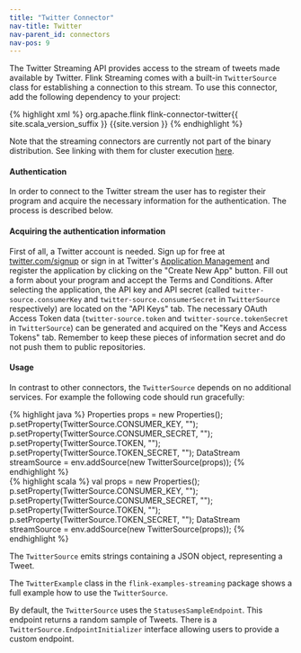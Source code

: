 ```yaml
---
title: "Twitter Connector"
nav-title: Twitter
nav-parent_id: connectors
nav-pos: 9
---
```

<!--
Licensed to the Apache Software Foundation (ASF) under one
or more contributor license agreements.  See the NOTICE file
distributed with this work for additional information
regarding copyright ownership.  The ASF licenses this file
to you under the Apache License, Version 2.0 (the
"License"); you may not use this file except in compliance
with the License.  You may obtain a copy of the License at

  http://www.apache.org/licenses/LICENSE-2.0

Unless required by applicable law or agreed to in writing,
software distributed under the License is distributed on an
"AS IS" BASIS, WITHOUT WARRANTIES OR CONDITIONS OF ANY
KIND, either express or implied.  See the License for the
specific language governing permissions and limitations
under the License.
-->

The Twitter Streaming API provides access to the stream of tweets made available by Twitter.
Flink Streaming comes with a built-in `TwitterSource` class for establishing a connection to this stream.
To use this connector, add the following dependency to your project:

{% highlight xml %}
<dependency>
  <groupId>org.apache.flink</groupId>
  <artifactId>flink-connector-twitter{{ site.scala_version_suffix }}</artifactId>
  <version>{{site.version }}</version>
</dependency>
{% endhighlight %}

Note that the streaming connectors are currently not part of the binary distribution.
See linking with them for cluster execution [here]({{site.baseurl}}/apis/cluster_execution.html#linking-with-modules-not-contained-in-the-binary-distribution).

#### Authentication
In order to connect to the Twitter stream the user has to register their program and acquire the necessary information for the authentication. The process is described below.

#### Acquiring the authentication information
First of all, a Twitter account is needed. Sign up for free at [twitter.com/signup](https://twitter.com/signup)
or sign in at Twitter's [Application Management](https://apps.twitter.com/) and register the application by
clicking on the "Create New App" button. Fill out a form about your program and accept the Terms and Conditions.
After selecting the application, the API key and API secret (called `twitter-source.consumerKey` and `twitter-source.consumerSecret` in `TwitterSource` respectively) are located on the "API Keys" tab.
The necessary OAuth Access Token data (`twitter-source.token` and `twitter-source.tokenSecret` in `TwitterSource`) can be generated and acquired on the "Keys and Access Tokens" tab.
Remember to keep these pieces of information secret and do not push them to public repositories.



#### Usage
In contrast to other connectors, the `TwitterSource` depends on no additional services. For example the following code should run gracefully:

<div class="codetabs" markdown="1">
<div data-lang="java" markdown="1">
{% highlight java %}
Properties props = new Properties();
p.setProperty(TwitterSource.CONSUMER_KEY, "");
p.setProperty(TwitterSource.CONSUMER_SECRET, "");
p.setProperty(TwitterSource.TOKEN, "");
p.setProperty(TwitterSource.TOKEN_SECRET, "");
DataStream<String> streamSource = env.addSource(new TwitterSource(props));
{% endhighlight %}
</div>
<div data-lang="scala" markdown="1">
{% highlight scala %}
val props = new Properties();
p.setProperty(TwitterSource.CONSUMER_KEY, "");
p.setProperty(TwitterSource.CONSUMER_SECRET, "");
p.setProperty(TwitterSource.TOKEN, "");
p.setProperty(TwitterSource.TOKEN_SECRET, "");
DataStream<String> streamSource = env.addSource(new TwitterSource(props));
{% endhighlight %}
</div>
</div>

The `TwitterSource` emits strings containing a JSON object, representing a Tweet.

The `TwitterExample` class in the `flink-examples-streaming` package shows a full example how to use the `TwitterSource`.

By default, the `TwitterSource` uses the `StatusesSampleEndpoint`. This endpoint returns a random sample of Tweets.
There is a `TwitterSource.EndpointInitializer` interface allowing users to provide a custom endpoint.
